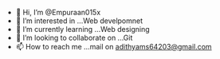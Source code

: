 - 👋 Hi, I’m @Empuraan015x
- 👀 I’m interested in ...Web develpomnet
- 🌱 I’m currently learning ...Web designing
- 💞️ I’m looking to collaborate on ...Git
- 📫 How to reach me ...mail on adithyams64203@gmail.com

<!---
Empuraan015x/Empuraan015x is a ✨ special ✨ repository because its `README.md` (this file) appears on your GitHub profile.
You can click the Preview link to take a look at your changes.
--->

